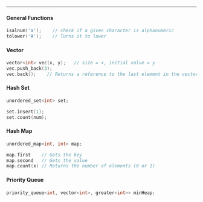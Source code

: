 ***

#### General Functions
```cpp
isalnum('a');    // check if a given character is alphanumeric
tolower('A');    // Turns it to lower
```
#### Vector
```cpp
vector<int> vec(x, y);   // size = x, initial value = y
vec.push_back(3);
vec.back();    // Returns a reference to the last element in the vector
```
#### Hash Set
```cpp
unordered_set<int> set;

set.insert(1);
set.count(num);
```

#### Hash Map
```cpp
unordered_map<int, int> map;

map.first    // Gets the key
map.second   // Gets the value
map.count(x) // Returns the number of elements (0 or 1)
```


#### Priority Queue
```cpp
priority_queue<int, vector<int>, greater<int>> minHeap;
```